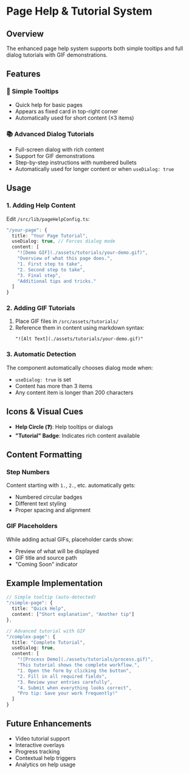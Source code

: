 # Page Help & Tutorial System

## Overview
The enhanced page help system supports both simple tooltips and full dialog tutorials with GIF demonstrations.

## Features

### 🔧 Simple Tooltips
- Quick help for basic pages
- Appears as fixed card in top-right corner
- Automatically used for short content (≤3 items)

### 📚 Advanced Dialog Tutorials  
- Full-screen dialog with rich content
- Support for GIF demonstrations
- Step-by-step instructions with numbered bullets
- Automatically used for longer content or when `useDialog: true`

## Usage

### 1. Adding Help Content
Edit `/src/lib/pageHelpConfig.ts`:

```typescript
"/your-page": {
  title: "Your Page Tutorial",
  useDialog: true, // Forces dialog mode
  content: [
    "![Demo GIF](./assets/tutorials/your-demo.gif)",
    "Overview of what this page does.",
    "1. First step to take",
    "2. Second step to take", 
    "3. Final step",
    "Additional tips and tricks."
  ]
}
```

### 2. Adding GIF Tutorials
1. Place GIF files in `/src/assets/tutorials/`
2. Reference them in content using markdown syntax:
   ```
   "![Alt Text](./assets/tutorials/your-demo.gif)"
   ```

### 3. Automatic Detection
The component automatically chooses dialog mode when:
- `useDialog: true` is set
- Content has more than 3 items
- Any content item is longer than 200 characters

## Icons & Visual Cues

- **Help Circle (❓)**: Help tooltips or dialogs
- **"Tutorial" Badge**: Indicates rich content available

## Content Formatting

### Step Numbers
Content starting with `1.`, `2.`, etc. automatically gets:
- Numbered circular badges
- Different text styling
- Proper spacing and alignment

### GIF Placeholders
While adding actual GIFs, placeholder cards show:
- Preview of what will be displayed
- GIF title and source path
- "Coming Soon" indicator

## Example Implementation

```typescript
// Simple tooltip (auto-detected)
"/simple-page": {
  title: "Quick Help",
  content: ["Short explanation", "Another tip"]
},

// Advanced tutorial with GIF
"/complex-page": {
  title: "Complete Tutorial", 
  useDialog: true,
  content: [
    "![Process Demo](./assets/tutorials/process.gif)",
    "This tutorial shows the complete workflow.",
    "1. Open the form by clicking the button",
    "2. Fill in all required fields", 
    "3. Review your entries carefully",
    "4. Submit when everything looks correct",
    "Pro tip: Save your work frequently!"
  ]
}
```

## Future Enhancements
- Video tutorial support
- Interactive overlays
- Progress tracking
- Contextual help triggers
- Analytics on help usage
